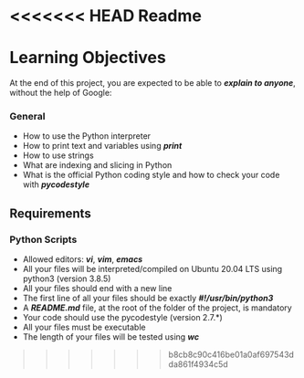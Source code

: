 <<<<<<< HEAD
Readme
=======
# Learning Objectives
At the end of this project, you are expected to be able to ***explain to anyone***, without the help of Google:

### General
- How to use the Python interpreter
- How to print text and variables using ***print***
- How to use strings
- What are indexing and slicing in Python
- What is the official Python coding style and how to check your code with ***pycodestyle***
## Requirements
### Python Scripts
- Allowed editors: ***vi***, ***vim***, ***emacs***
- All your files will be interpreted/compiled on Ubuntu 20.04 LTS using python3 (version 3.8.5)
- All your files should end with a new line
- The first line of all your files should be exactly ***#!/usr/bin/python3***
- A ***README.md*** file, at the root of the folder of the project, is mandatory
- Your code should use the pycodestyle (version 2.7.*)
- All your files must be executable
- The length of your files will be tested using ***wc***

>>>>>>> b8cb8c90c416be01a0af697543dda861f4934c5d
